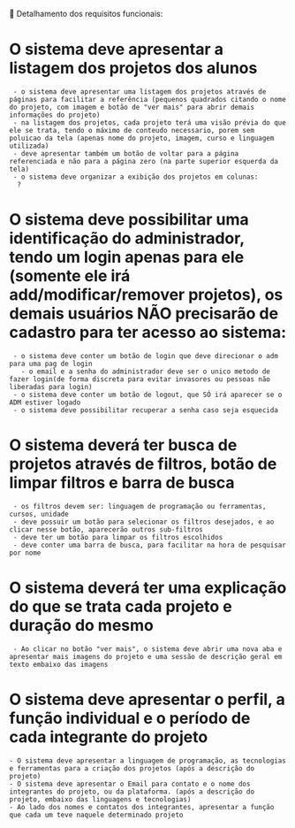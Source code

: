 🔦 Detalhamento dos requisitos funcionais:


 # O sistema deve apresentar a listagem dos projetos dos alunos
     - o sistema deve apresentar uma listagem dos projetos através de páginas para facilitar a referência (pequenos quadrados citando o nome do projeto, com imagem e botão de "ver mais" para abrir demais informações do projeto)
     - na listagem dos projetos, cada projeto terá uma visão prévia do que ele se trata, tendo o máximo de conteudo necessario, porem sem poluicao da tela (apenas nome do projeto, imagem, curso e linguagem utilizada)
     - deve apresentar também um botão de voltar para a página referenciada e não para a página zero (na parte superior esquerda da tela)
     - ⁠o sistema deve organizar a exibição dos projetos em colunas:
      ?
 # O sistema deve possibilitar uma identificação do administrador, tendo um login apenas para ele (somente ele irá add/modificar/remover projetos), os demais usuários NÃO precisarão de cadastro para ter acesso ao sistema:
     - o sistema deve conter um botão de login que deve direcionar o adm para uma pag de login
       - o email e a senha do administrador deve ser o unico metodo de fazer login(de forma discreta para evitar invasores ou pessoas não liberadas para login)
     - o sistema deve conter um botão de logout, que SÓ irá aparecer se o ADM estiver logado
     - o sistema deve possibilitar recuperar a senha caso seja esquecida
 # O sistema deverá ter busca de projetos através de filtros, botão de limpar filtros e barra de busca
     - os filtros devem ser: linguagem de programação ou ferramentas, cursos, unidade
     - deve possuir um botão para selecionar os filtros desejados, e ao clicar nesse botão, aparecerão outros sub-filtros
     - deve ter um botão para limpar os filtros escolhidos
     - deve conter uma barra de busca, para facilitar na hora de pesquisar por nome
 # O sistema deverá ter uma explicação do que se trata cada projeto e duração do mesmo
     - Ao clicar no botão "ver mais", o sistema deve abrir uma nova aba e apresentar mais imagens do projeto e uma sessão de descrição geral em texto embaixo das imagens 
 # O sistema deve apresentar o perfil, a função individual e o período de cada integrante do projeto
    - O sistema deve apresentar a linguagem de programação, as tecnologias e ferramentas para a criação dos projetos (após a descrição do projeto)
    - O sistema deve apresentar o Email para contato e o nome dos integrantes do projeto, ou da plataforma. (após a descrição do projeto, embaixo das linguagens e tecnologias)
    - Ao lado dos nomes e contatos dos integrantes, apresentar a função que cada um teve naquele determinado projeto

